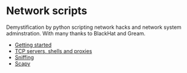 # Network scripts

Demystification by python scripting network hacks and network system adminstration.
With many thanks to BlackHat and Gream.

* [Getting started](getting_started)
* [TCP servers, shells and proxies](shells)
* [Sniffing](sniffing)
* [Scapy](scapy)

